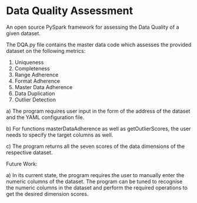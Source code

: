 # Data Quality Assessment
An open source PySpark framework for assessing the Data Quality of a given dataset.

The DQA.py file contains the master data code which assesses the provided dataset on the following metrics:
1. Uniqueness
2. Completeness
3. Range Adherence
4. Format Adherence
5. Master Data Adherence
6. Data Duplication
7. Outlier Detection

a) The program requires user input in the form of the address of the dataset and the YAML configuration file.

b) For functions masterDataAdherence as well as getOutlierScores, the user needs to specify the target columns as well.

c) The program returns all the seven scores of the data dimensions of the respective dataset.


Future Work:

a) In its current state, the program requires the user to manually enter the numeric columns of the dataset. The program can be tuned to recognise the numeric columns in the dataset and perform the required operations to get the desired dimension scores.
